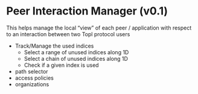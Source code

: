 # Peer Interaction Manager (v0.1)

This helps manage the local “view” of each peer / application with respect to an interaction between two Topl protocol users

* Track/Manage the used indices
    * Select a range of unused indices along 1D
    * Select a chain of unused indices along 1D
    * Check if a given index is used
* path selector
* access policies
* organizations
